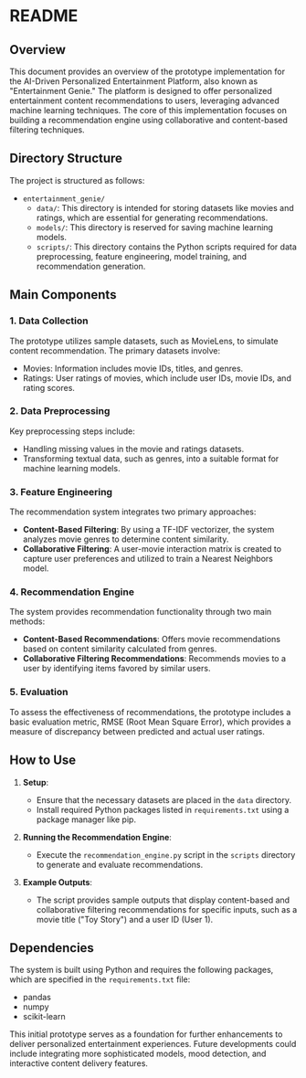 # README

## Overview

This document provides an overview of the prototype implementation for the AI-Driven Personalized Entertainment Platform, also known as "Entertainment Genie." The platform is designed to offer personalized entertainment content recommendations to users, leveraging advanced machine learning techniques. The core of this implementation focuses on building a recommendation engine using collaborative and content-based filtering techniques.

## Directory Structure

The project is structured as follows:

- `entertainment_genie/`
  - `data/`: This directory is intended for storing datasets like movies and ratings, which are essential for generating recommendations.
  - `models/`: This directory is reserved for saving machine learning models.
  - `scripts/`: This directory contains the Python scripts required for data preprocessing, feature engineering, model training, and recommendation generation.

## Main Components

### 1. Data Collection

The prototype utilizes sample datasets, such as MovieLens, to simulate content recommendation. The primary datasets involve:
- Movies: Information includes movie IDs, titles, and genres.
- Ratings: User ratings of movies, which include user IDs, movie IDs, and rating scores.

### 2. Data Preprocessing

Key preprocessing steps include:
- Handling missing values in the movie and ratings datasets.
- Transforming textual data, such as genres, into a suitable format for machine learning models.

### 3. Feature Engineering

The recommendation system integrates two primary approaches:
- **Content-Based Filtering**: By using a TF-IDF vectorizer, the system analyzes movie genres to determine content similarity.
- **Collaborative Filtering**: A user-movie interaction matrix is created to capture user preferences and utilized to train a Nearest Neighbors model.

### 4. Recommendation Engine

The system provides recommendation functionality through two main methods:
- **Content-Based Recommendations**: Offers movie recommendations based on content similarity calculated from genres.
- **Collaborative Filtering Recommendations**: Recommends movies to a user by identifying items favored by similar users.

### 5. Evaluation

To assess the effectiveness of recommendations, the prototype includes a basic evaluation metric, RMSE (Root Mean Square Error), which provides a measure of discrepancy between predicted and actual user ratings.

## How to Use

1. **Setup**: 
   - Ensure that the necessary datasets are placed in the `data` directory.
   - Install required Python packages listed in `requirements.txt` using a package manager like pip.

2. **Running the Recommendation Engine**:
   - Execute the `recommendation_engine.py` script in the `scripts` directory to generate and evaluate recommendations.

3. **Example Outputs**:
   - The script provides sample outputs that display content-based and collaborative filtering recommendations for specific inputs, such as a movie title ("Toy Story") and a user ID (User 1).

## Dependencies

The system is built using Python and requires the following packages, which are specified in the `requirements.txt` file:
- pandas
- numpy
- scikit-learn

This initial prototype serves as a foundation for further enhancements to deliver personalized entertainment experiences. Future developments could include integrating more sophisticated models, mood detection, and interactive content delivery features.
